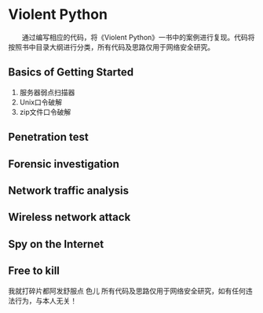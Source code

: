 # Violent Python 
&emsp;&emsp;通过编写相应的代码，将《Violent Python》一书中的案例进行复现。代码将按照书中目录大纲进行分类，所有代码及思路仅用于网络安全研究。

## Basics of Getting Started
1. 服务器弱点扫描器
2. Unix口令破解
3. zip文件口令破解

## Penetration test

## Forensic investigation

## Network traffic analysis

## Wireless network attack

## Spy on the Internet

## Free to kill

我就打碎片都阿发舒服点 色儿
所有代码及思路仅用于网络安全研究，如有任何违法行为，与本人无关！